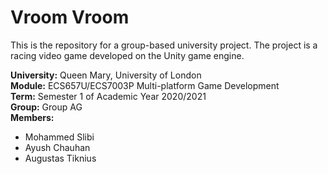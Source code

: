 # Vroom Vroom

This is the repository for a group-based university project. The project is a racing video game developed on the Unity game engine.

**University:** Queen Mary, University of London\
**Module:** ECS657U/ECS7003P Multi-platform Game Development\
**Term:** Semester 1 of Academic Year 2020/2021\
**Group:** Group AG\
**Members:**
- Mohammed Slibi
- Ayush Chauhan
- Augustas Tiknius

